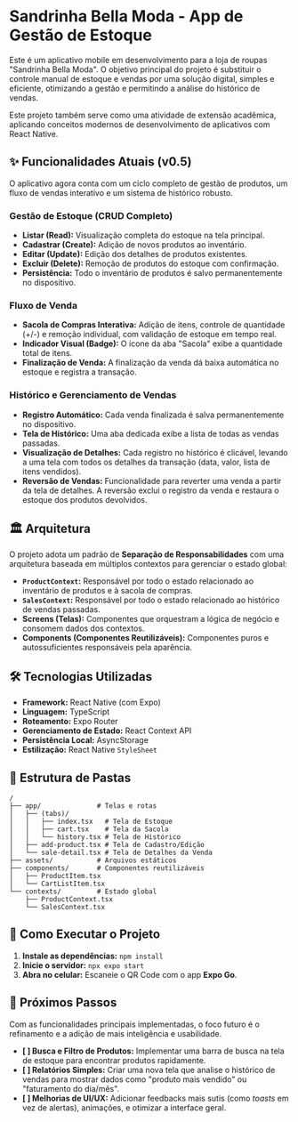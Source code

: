 # Sandrinha Bella Moda - App de Gestão de Estoque

Este é um aplicativo mobile em desenvolvimento para a loja de roupas "Sandrinha Bella Moda". O objetivo principal do projeto é substituir o controle manual de estoque e vendas por uma solução digital, simples e eficiente, otimizando a gestão e permitindo a análise do histórico de vendas.

Este projeto também serve como uma atividade de extensão acadêmica, aplicando conceitos modernos de desenvolvimento de aplicativos com React Native.

## ✨ Funcionalidades Atuais (v0.5)

O aplicativo agora conta com um ciclo completo de gestão de produtos, um fluxo de vendas interativo e um sistema de histórico robusto.

### Gestão de Estoque (CRUD Completo)
* **Listar (Read):** Visualização completa do estoque na tela principal.
* **Cadastrar (Create):** Adição de novos produtos ao inventário.
* **Editar (Update):** Edição dos detalhes de produtos existentes.
* **Excluir (Delete):** Remoção de produtos do estoque com confirmação.
* **Persistência:** Todo o inventário de produtos é salvo permanentemente no dispositivo.

### Fluxo de Venda
* **Sacola de Compras Interativa:** Adição de itens, controle de quantidade (+/-) e remoção individual, com validação de estoque em tempo real.
* **Indicador Visual (Badge):** O ícone da aba "Sacola" exibe a quantidade total de itens.
* **Finalização de Venda:** A finalização da venda dá baixa automática no estoque e registra a transação.

### Histórico e Gerenciamento de Vendas
* **Registro Automático:** Cada venda finalizada é salva permanentemente no dispositivo.
* **Tela de Histórico:** Uma aba dedicada exibe a lista de todas as vendas passadas.
* **Visualização de Detalhes:** Cada registro no histórico é clicável, levando a uma tela com todos os detalhes da transação (data, valor, lista de itens vendidos).
* **Reversão de Vendas:** Funcionalidade para reverter uma venda a partir da tela de detalhes. A reversão exclui o registro da venda e restaura o estoque dos produtos devolvidos.

## 🏛️ Arquitetura

O projeto adota um padrão de **Separação de Responsabilidades** com uma arquitetura baseada em múltiplos contextos para gerenciar o estado global:

* **`ProductContext`:** Responsável por todo o estado relacionado ao inventário de produtos e à sacola de compras.
* **`SalesContext`:** Responsável por todo o estado relacionado ao histórico de vendas passadas.
* **Screens (Telas):** Componentes que orquestram a lógica de negócio e consomem dados dos contextos.
* **Components (Componentes Reutilizáveis):** Componentes puros e autossuficientes responsáveis pela aparência.

## 🛠️ Tecnologias Utilizadas

* **Framework:** React Native (com Expo)
* **Linguagem:** TypeScript
* **Roteamento:** Expo Router
* **Gerenciamento de Estado:** React Context API
* **Persistência Local:** AsyncStorage
* **Estilização:** React Native `StyleSheet`

## 📂 Estrutura de Pastas

```
/
├── app/              # Telas e rotas
│   ├── (tabs)/
│   │   ├── index.tsx   # Tela de Estoque
│   │   ├── cart.tsx    # Tela da Sacola
│   │   └── history.tsx # Tela de Histórico
│   ├── add-product.tsx # Tela de Cadastro/Edição
│   └── sale-detail.tsx # Tela de Detalhes da Venda
├── assets/           # Arquivos estáticos
├── components/       # Componentes reutilizáveis
│   ├── ProductItem.tsx
│   └── CartListItem.tsx
└── contexts/         # Estado global
    ├── ProductContext.tsx
    └── SalesContext.tsx
```

## 🚀 Como Executar o Projeto

1.  **Instale as dependências:** `npm install`
2.  **Inicie o servidor:** `npx expo start`
3.  **Abra no celular:** Escaneie o QR Code com o app **Expo Go**.

## 🔮 Próximos Passos

Com as funcionalidades principais implementadas, o foco futuro é o refinamento e a adição de mais inteligência e usabilidade.

* **[ ] Busca e Filtro de Produtos:** Implementar uma barra de busca na tela de estoque para encontrar produtos rapidamente.
* **[ ] Relatórios Simples:** Criar uma nova tela que analise o histórico de vendas para mostrar dados como "produto mais vendido" ou "faturamento do dia/mês".
* **[ ] Melhorias de UI/UX:** Adicionar feedbacks mais sutis (como *toasts* em vez de alertas), animações, e otimizar a interface geral.